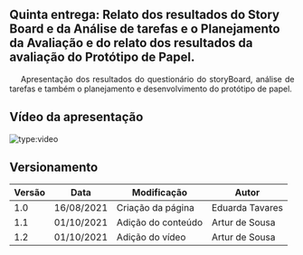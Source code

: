 ## Quinta entrega: Relato dos resultados do Story Board e da Análise de tarefas e o Planejamento da Avaliação e do relato dos resultados da avaliação do Protótipo de Papel.


<p style="text-indent: 20px; text-align: justify">
Apresentação dos resultados do questionário do storyBoard, análise de tarefas e também o planejamento e desenvolvimento do protótipo de papel. 
</p>

## Vídeo da apresentação
![type:video](https://www.youtube.com/embed/6AwfrfFHcek)

## Versionamento

Versão|Data      |Modificação        |Autor
------|----------|-------------------|--------
1.0   |16/08/2021|Criação da página  | Eduarda Tavares
1.1   |01/10/2021|Adição do conteúdo | Artur de Sousa
1.2   |01/10/2021|Adição do vídeo    | Artur de Sousa

